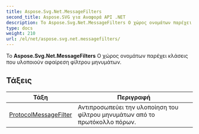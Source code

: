 ```yaml
---
title: Aspose.Svg.Net.MessageFilters
second_title: Aspose.SVG για Αναφορά API .NET
description: Το Aspose.Svg.Net.MessageFilters Ο χώρος ονομάτων παρέχει κλάσεις που υλοποιούν αφαίρεση φίλτρου μηνυμάτων.
type: docs
weight: 210
url: /el/net/aspose.svg.net.messagefilters/
---
```

Το **Aspose.Svg.Net.MessageFilters** Ο χώρος ονομάτων παρέχει κλάσεις που υλοποιούν αφαίρεση φίλτρου μηνυμάτων.

## Τάξεις

| Τάξη | Περιγραφή |
| --- | --- |
| [ProtocolMessageFilter](./protocolmessagefilter/) | Αντιπροσωπεύει την υλοποίηση του φίλτρου μηνυμάτων από το πρωτόκολλο πόρων. |


